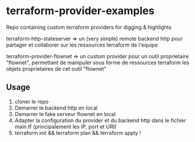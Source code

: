 # terraform-provider-examples
Repo containing custom terraform providers for digging &amp; highlights

terraform-http-stateserver => un (very simple) remote backend http pour partager et collaborer sur les ressources terraform de l'equipe

terraform-provider-flownet => un custom provider pour un outil proprietaire "flownet", permettant de manipuler sous forme de ressources terraform les objets proprietaires de cet outil "flownet"

## Usage ##

1. cloner le repo
2. Demarrer le backend http en local
3. Demarrer le fake serveur flownet en local
4. Adapter la configuration du provider et du backend http dans le fichier main.tf (principalement les IP, port et URI)
5. terraform init && terraform plan && terraform apply !
